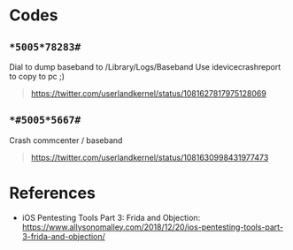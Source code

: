 # Codes

## `*5005*78283#`

Dial to dump baseband to /Library/Logs/Baseband
Use idevicecrashreport to copy to pc ;)

> https://twitter.com/userlandkernel/status/1081627817975128069

## `*#5005*5667#`

Crash commcenter / baseband

> https://twitter.com/userlandkernel/status/1081630998431977473

# References

- iOS Pentesting Tools Part 3: Frida and Objection: https://www.allysonomalley.com/2018/12/20/ios-pentesting-tools-part-3-frida-and-objection/
